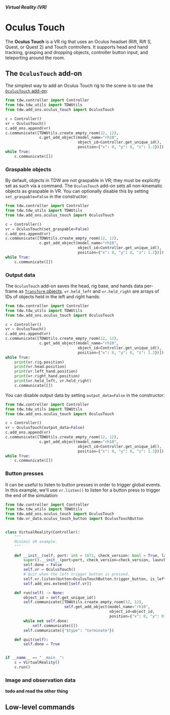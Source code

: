##### Virtual Reality (VR)

# Oculus Touch

The **Oculus Touch** is a VR rig that uses an Oculus headset (Rift, Rift S, Quest, or Quest 2) and Touch controllers. It supports head and hand tracking, grasping and dropping objects, controller button input, and teleporting around the room.

## The `OculusTouch` add-on

The simplest way to add an Oculus Touch rig to the scene is to use the [`OculusTouch` add-on](../../python/add_ons/oculus_touch.md):

```python
from tdw.controller import Controller
from tdw.tdw_utils import TDWUtils
from tdw.add_ons.oculus_touch import OculusTouch

c = Controller()
vr = OculusTouch()
c.add_ons.append(vr)
c.communicate([TDWUtils.create_empty_room(12, 12),
               c.get_add_object(model_name="rh10",
                                object_id=Controller.get_unique_id(),
                                position={"x": 0, "y": 0, "z": 1.2})])
while True:
    c.communicate([])
```

### Graspable objects

By default, objects in TDW are not graspable in VR; they must be explicitly set as such via a command. The `OculusTouch` add-on sets all non-kinematic objects as graspable in VR. You can optionally disable this by setting `set_graspable=False` in the constructor:

```python
from tdw.controller import Controller
from tdw.tdw_utils import TDWUtils
from tdw.add_ons.oculus_touch import OculusTouch

c = Controller()
vr = OculusTouch(set_graspable=False)
c.add_ons.append(vr)
c.communicate([TDWUtils.create_empty_room(12, 12),
               c.get_add_object(model_name="rh10",
                                object_id=Controller.get_unique_id(),
                                position={"x": 0, "y": 0, "z": 1.2})])
while True:
    c.communicate([])
```

### Output data

The `OculusTouch` add-on saves the head, rig base, and hands data per-frame as [`Transform` objects](../../python/object_data/transform.md). `vr.held_left` and `vr.held_right` are arrays of IDs of objects held in the left and right hands:

```python
from tdw.controller import Controller
from tdw.tdw_utils import TDWUtils
from tdw.add_ons.oculus_touch import OculusTouch

c = Controller()
vr = OculusTouch()
c.add_ons.append(vr)
c.communicate([TDWUtils.create_empty_room(12, 12),
               c.get_add_object(model_name="rh10",
                                object_id=Controller.get_unique_id(),
                                position={"x": 0, "y": 0, "z": 1.2})])
while True:
    print(vr.rig.position)
    print(vr.head.position)
    print(vr.left_hand.position)
    print(vr.right_hand.position)
    print(vr.held_left, vr.held_right)
    c.communicate([])
```

You can disable output data by setting `output_data=False` in the constructor:

```python
from tdw.controller import Controller
from tdw.tdw_utils import TDWUtils
from tdw.add_ons.oculus_touch import OculusTouch

c = Controller()
vr = OculusTouch(output_data=False)
c.add_ons.append(vr)
c.communicate([TDWUtils.create_empty_room(12, 12),
               c.get_add_object(model_name="rh10",
                                object_id=Controller.get_unique_id(),
                                position={"x": 0, "y": 0, "z": 1.2})])
while True:
    c.communicate([])
```

### Button presses

It can be useful to listen to button presses in order to trigger global events. In this example, we'll use `vr.listen()` to listen for a button press to trigger the end of the simulation:

```python
from tdw.controller import Controller
from tdw.tdw_utils import TDWUtils
from tdw.add_ons.oculus_touch import OculusTouch
from tdw.vr_data.oculus_touch_button import OculusTouchButton


class VirtualReality(Controller):
    """
    Minimal VR example.
    """

    def __init__(self, port: int = 1071, check_version: bool = True, launch_build: bool = True):
        super().__init__(port=port, check_version=check_version, launch_build=launch_build)
        self.done = False
        self.vr = OculusTouch()
        # Quit when the left trigger button is pressed.
        self.vr.listen(button=OculusTouchButton.trigger_button, is_left=True, function=self.quit)
        self.add_ons.extend([self.vr])

    def run(self) -> None:
        object_id = self.get_unique_id()
        self.communicate([TDWUtils.create_empty_room(12, 12),
                          self.get_add_object(model_name="rh10",
                                              object_id=object_id,
                                              position={"x": 0, "y": 0, "z": 1.2})])
        while not self.done:
            self.communicate([])
        self.communicate({"$type": "terminate"})

    def quit(self):
        self.done = True


if __name__ == "__main__":
    c = VirtualReality()
    c.run()
```

### Image and observation data

**todo and read the other thing**

## Low-level commands

